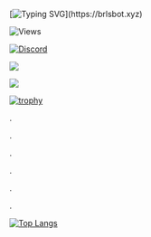 [![Typing SVG](https://readme-typing-svg.herokuapp.com?font=roboto&color=%23F7C51D&size=18&vCenter=true&height=16&lines=👋+Hey+there,+I'm+Marshy.)](https://brlsbot.xyz)

![Views](https://komarev.com/ghpvc/?username=marshxan&style=flat-square&color=ff69b4)

[![Discord](https://lanyard.cnrad.dev/api/931980616344416316)](https://discord.gg/dB7aTvKfpf)
 
<img src="https://github-readme-stats.vercel.app/api/?username=Marshxan&count_private=true&theme=tokyonight&showicons=true">   

<img src="https://github-readme-stats.vercel.app/api/top-langs/?username=Marshxan&langs_count=5&theme=tokyonight"><br>      

[![trophy](https://github-profile-trophy.vercel.app/?username=Marshxan&theme=onestar&no-bg=false&title=Organizations,Commits,Repositories)](https://github-profile-trophy.vercel.app/?username=Marshxan&theme=onestar&no-bg=false)    


.

.

.

.

.

.


[![Top Langs](https://github-readme-stats.vercel.app/api/top-langs/?username=Marshxan&layout=compact&theme=dracula&langs_count=8)](https://github.com/anuraghazra/github-readme-stats)
